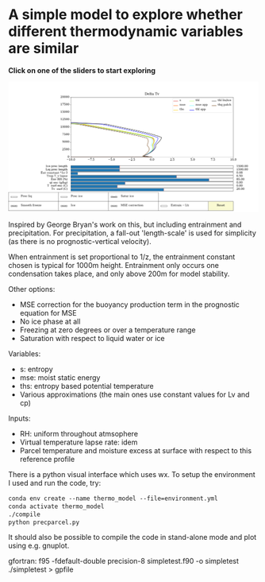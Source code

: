 # A simple model to explore whether different thermodynamic variables are similar

**Click  on one of the sliders to start exploring**

![example](https://github.com/sjboeing/thermo_model/blob/master/example_deltatv.png)

Inspired by George Bryan's work on this, but including entrainment and precipitation. For precipitation, a fall-out 'length-scale' is used for simplicity (as there is no prognostic-vertical velocity).

When entrainment is set proportional to  1/z, the entrainment constant chosen is typical for 1000m height. Entrainment only occurs one condensation takes place, and only above 200m for model stability.

Other options:
- MSE correction for the buoyancy production term in the prognostic equation for MSE
- No ice phase at all
- Freezing at zero degrees or over a temperature range
- Saturation with respect to liquid water or ice

Variables:
- s: entropy
- mse: moist static energy
- ths: entropy based potential temperature
- Various approximations (the main ones use constant values for Lv and cp)

Inputs:
- RH: uniform throughout atmsophere
- Virtual temperature lapse rate: idem
- Parcel temperature and moisture excess at surface with respect to this reference profile

There is a python visual interface which uses wx. To setup the environment I used and run the code, try:
```
conda env create --name thermo_model --file=environment.yml
conda activate thermo_model
./compile
python precparcel.py
```

It should also be possible to compile the code in stand-alone mode and plot using e.g. gnuplot.

gfortran: f95 -fdefault-double precision-8 simpletest.f90 -o simpletest
./simpletest > gpfile

